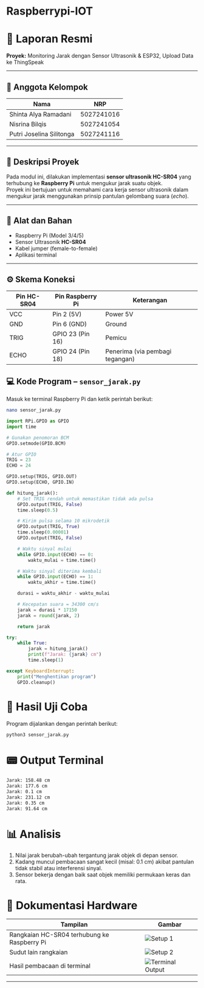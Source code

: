 # Raspberrypi-IOT
# 📑 Laporan Resmi
**Proyek:** Monitoring Jarak dengan Sensor Ultrasonik & ESP32, Upload Data ke ThingSpeak  

---

## 👥 Anggota Kelompok
| Nama                     | NRP        |
|---------------------------|------------|
| Shinta Alya Ramadani      | 5027241016 |
| Nisrina Bilqis            | 5027241054 |
| Putri Joselina Silitonga  | 5027241116 |

---

## 📘 Deskripsi Proyek
Pada modul ini, dilakukan implementasi **sensor ultrasonik HC-SR04** yang terhubung ke **Raspberry Pi** untuk mengukur jarak suatu objek.  
Proyek ini bertujuan untuk memahami cara kerja sensor ultrasonik dalam mengukur jarak menggunakan prinsip pantulan gelombang suara (*echo*).

---

## 🧰 Alat dan Bahan
- Raspberry Pi (Model 3/4/5)  
- Sensor Ultrasonik **HC-SR04**   
- Kabel jumper (female-to-female)  
- Aplikasi terminal 
---

## ⚙️ Skema Koneksi

| Pin HC-SR04 | Pin Raspberry Pi | Keterangan |
|--------------|------------------|-------------|
| VCC | Pin 2 (5V) | Power 5V |
| GND | Pin 6 (GND) | Ground |
| TRIG | GPIO 23 (Pin 16) | Pemicu |
| ECHO | GPIO 24 (Pin 18) | Penerima (via pembagi tegangan) |


## 💻 Kode Program – `sensor_jarak.py`

Masuk ke terminal Raspberry Pi dan ketik perintah berikut:
```bash
nano sensor_jarak.py
```

```python
import RPi.GPIO as GPIO
import time

# Gunakan penomoran BCM
GPIO.setmode(GPIO.BCM)

# Atur GPIO
TRIG = 23
ECHO = 24

GPIO.setup(TRIG, GPIO.OUT)
GPIO.setup(ECHO, GPIO.IN)

def hitung_jarak():
    # Set TRIG rendah untuk memastikan tidak ada pulsa
    GPIO.output(TRIG, False)
    time.sleep(0.5)

    # Kirim pulsa selama 10 mikrodetik
    GPIO.output(TRIG, True)
    time.sleep(0.00001)
    GPIO.output(TRIG, False)

    # Waktu sinyal mulai
    while GPIO.input(ECHO) == 0:
        waktu_mulai = time.time()

    # Waktu sinyal diterima kembali
    while GPIO.input(ECHO) == 1:
        waktu_akhir = time.time()

    durasi = waktu_akhir - waktu_mulai

    # Kecepatan suara = 34300 cm/s
    jarak = durasi * 17150
    jarak = round(jarak, 2)

    return jarak

try:
    while True:
        jarak = hitung_jarak()
        print(f"Jarak: {jarak} cm")
        time.sleep(1)

except KeyboardInterrupt:
    print("Menghentikan program")
    GPIO.cleanup()
```

# 🧪 Hasil Uji Coba

Program dijalankan dengan perintah berikut:

```bash
python3 sensor_jarak.py
```

# 📟 Output Terminal
```bash
Jarak: 158.48 cm
Jarak: 177.6 cm
Jarak: 0.1 cm
Jarak: 231.12 cm
Jarak: 0.35 cm
Jarak: 91.64 cm
```

# 📊 Analisis

1. Nilai jarak berubah-ubah tergantung jarak objek di depan sensor.
2. Kadang muncul pembacaan sangat kecil (misal: 0.1 cm) akibat pantulan tidak stabil atau interferensi sinyal.
3. Sensor bekerja dengan baik saat objek memiliki permukaan keras dan rata.

# 🔌 Dokumentasi Hardware

| Tampilan | Gambar |
|-----------|--------|
| Rangkaian HC-SR04 terhubung ke Raspberry Pi | ![Setup 1](./WhatsApp%20Image%202025-10-15%20at%2011.27.42.jpeg) |
| Sudut lain rangkaian | ![Setup 2](./WhatsApp%20Image%202025-10-15%20at%2011.27.43.jpeg) |
| Hasil pembacaan di terminal | ![Terminal Output](./WhatsApp%20Image%202025-10-15%20at%2011.28.42.jpeg) |

---

